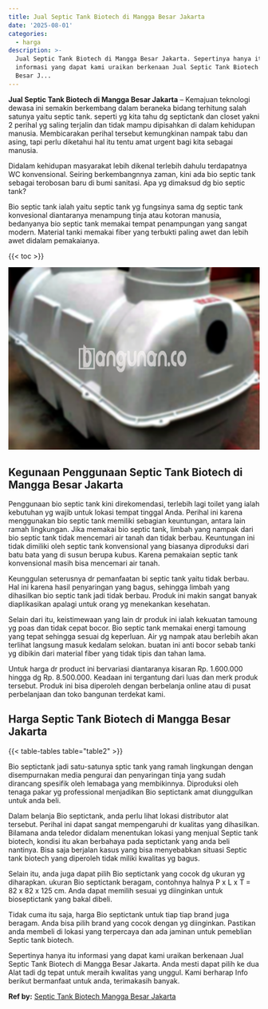```yaml
---
title: Jual Septic Tank Biotech di Mangga Besar Jakarta
date: '2025-08-01'
categories:
  - harga
description: >-
  Jual Septic Tank Biotech di Mangga Besar Jakarta. Sepertinya hanya itu
  informasi yang dapat kami uraikan berkenaan Jual Septic Tank Biotech di Mangga
  Besar J...
---
```


**Jual Septic Tank Biotech di Mangga Besar Jakarta** – Kemajuan teknologi dewasa ini semakin berkembang dalam beraneka bidang terhitung salah satunya yaitu septic tank. seperti yg kita tahu dg septictank dan closet yakni 2 perihal yg saling terjalin dan tidak mampu dipisahkan di dalam kehidupan manusia. Membicarakan perihal tersebut kemungkinan nampak tabu dan asing, tapi perlu diketahui hal itu tentu amat urgent bagi kita sebagai manusia.

Didalam kehidupan masyarakat lebih dikenal terlebih dahulu terdapatnya WC konvensional. Seiring berkembangnnya zaman, kini ada bio septic tank sebagai terobosan baru di bumi sanitasi. Apa yg dimaksud dg bio septic tank?

Bio septic tank ialah yaitu septic tank yg fungsinya sama dg septic tank konvesional diantaranya menampung tinja atau kotoran manusia, bedanyanya bio septic tank memakai tempat penampungan yang sangat modern. Material tanki memakai fiber yang terbukti paling awet dan lebih awet didalam pemakaianya.

{{< toc >}}

![Jual Septic Tank Biotech di Mangga Besar Jakarta](/images/jual-bio-septictank-21.png)

## Kegunaan Penggunaan Septic Tank Biotech di Mangga Besar Jakarta

Penggunaan bio septic tank kini direkomendasi, terlebih lagi toilet yang ialah kebutuhan yg wajib untuk lokasi tempat tinggal Anda. Perihal ini karena menggunakan bio septic tank memiliki sebagian keuntungan, antara lain ramah lingkungan. Jika memakai bio septic tank, limbah yang nampak dari bio septic tank tidak mencemari air tanah dan tidak berbau. Keuntungan ini tidak dimiliki oleh septic tank konvensional yang biasanya diproduksi dari batu bata yang di susun berupa kubus. Karena pemakaian septic tank konvensional masih bisa mencemari air tanah.

Keunggulan seterusnya dr pemanfaatan bi septic tank yaitu tidak berbau. Hal ini karena hasil penyaringan yang bagus, sehingga limbah yang dihasilkan bio septic tank jadi tidak berbau. Produk ini makin sangat banyak diaplikasikan apalagi untuk orang yg menekankan kesehatan.

Selain dari itu, keistimewaan yang lain dr produk ini ialah kekuatan tamoung yg poas dan tidak cepat bocor. Bio septic tank memakai energi tamoung yang tepat sehingga sesuai dg keperluan. Air yg nampak atau berlebih akan terlihat langsung masuk kedalam selokan. buatan ini anti bocor sebab tanki yg dibikin dari material fiber yang tidak tipis dan tahan lama.

Untuk harga dr product ini bervariasi diantaranya kisaran Rp. 1.600.000 hingga dg Rp. 8.500.000. Keadaan ini tergantung dari luas dan merk produk tersebut. Produk ini bisa diperoleh dengan berbelanja online atau di pusat perbelanjaan dan toko bangunan terdekat kami.

## Harga Septic Tank Biotech di Mangga Besar Jakarta

{{< table-tables table="table2" >}}

Bio septictank jadi satu-satunya sptic tank yang ramah lingkungan dengan disempurnakan media pengurai dan penyaringan tinja yang sudah dirancang spesifik oleh lemabaga yang membikinnya. Diproduksi oleh tenaga pakar yg professional menjadikan Bio septictank amat diunggulkan untuk anda beli.

Dalam belanja Bio septictank, anda perlu lihat lokasi distributor alat tersebut. Perihal ini dapat sangat mempengaruhi dr kualitas yang dihasilkan. Bilamana anda teledor didalam menentukan lokasi yang menjual Septic tank biotech, kondisi itu akan berbahaya pada septictank yang anda beli nantinya. Bisa saja berjalan kasus yang bisa menyebabkan situasi Septic tank biotech yang diperoleh tidak miliki kwalitas yg bagus.

Selain itu, anda juga dapat pilih Bio septictank yang cocok dg ukuran yg diharapkan. ukuran Bio septictank beragam, contohnya halnya P x L x T = 82 x 82 x 125 cm. Anda dapat memilih sesuai yg diinginkan untuk bioseptictank yang bakal dibeli.

Tidak cuma itu saja, harga Bio septictank untuk tiap tiap brand juga beragam. Anda bisa pilih brand yang cocok dengan yg diinginkan. Pastikan anda membeli di lokasi yang terpercaya dan ada jaminan untuk pemeblian Septic tank biotech.

Sepertinya hanya itu informasi yang dapat kami uraikan berkenaan Jual Septic Tank Biotech di Mangga Besar Jakarta. Anda mesti dapat pilih ke dua Alat tadi dg tepat untuk meraih kwalitas yang unggul. Kami berharap Info berikut bermanfaat untuk anda, terimakasih banyak.

**Ref by:** [Septic Tank Biotech Mangga Besar Jakarta](https://id.wikipedia.org/wiki/Septic)
